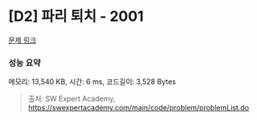 # [D2] 파리 퇴치 - 2001 

[문제 링크](https://swexpertacademy.com/main/code/problem/problemDetail.do?contestProbId=AV5PzOCKAigDFAUq) 

### 성능 요약

메모리: 13,540 KB, 시간: 6 ms, 코드길이: 3,528 Bytes



> 출처: SW Expert Academy, https://swexpertacademy.com/main/code/problem/problemList.do
